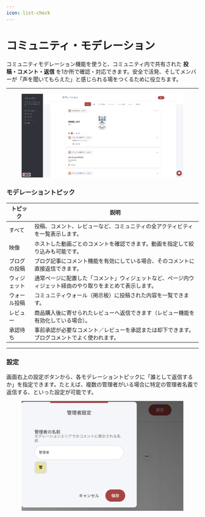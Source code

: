 ```yaml
---
icon: list-check
---
```


# コミュニティ・モデレーション

コミュニティモデレーション機能を使うと、コミュニティ内で共有された **投稿・コメント・返信** を1か所で確認・対応できます。安全で活発、そしてメンバーが「声を聞いてもらえた」と感じられる場をつくるために役立ちます。

***

<figure><img src="../../.gitbook/assets/ob_community_moderation.png" alt=""><figcaption></figcaption></figure>

### モデレーショントピック

| トピック   | 説明                                                    |
| ------ | ----------------------------------------------------- |
| すべて    | 投稿、コメント、レビューなど、コミュニティの全アクティビティを一覧表示します。               |
| 映像     | ホストした動画ごとのコメントを確認できます。動画を指定して絞り込みも可能です。               |
| ブログの投稿 | ブログ記事にコメント機能を有効にしている場合、そのコメントに直接返信できます。               |
| ウィジェット | 通常ページに配置した「コメント」ウィジェットなど、ページ内ウィジェット経由のやり取りをまとめて表示します。 |
| ウォール投稿 | コミュニティウォール（掲示板）に投稿された内容を一覧できます。                       |
| レビュー   | 商品購入後に寄せられたレビューへ返信できます（レビュー機能を有効化している場合）。             |
| 承認待ち   | 事前承認が必要なコメント／レビューを承認または却下できます。ブログコメントでよく使われます。        |

***

### 設定

画面右上の設定ボタンから、各モデレーショントピックに「誰として返信するか」を指定できます。たとえば、複数の管理者がいる場合に特定の管理者名義で返信する、といった設定が可能です。

<figure><img src="../../.gitbook/assets/ob_moderation_setting.png" alt=""><figcaption></figcaption></figure>
